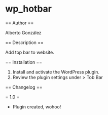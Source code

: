 # wp_hotbar

== Author ==

Alberto González

== Description ==

Add top bar to website.

== Installation ==

1. Install and activate the WordPress plugin.
2. Review the plugin settings under > Tob Bar

== Changelog ==

= 1.0 =
* Plugin created, wohoo!
